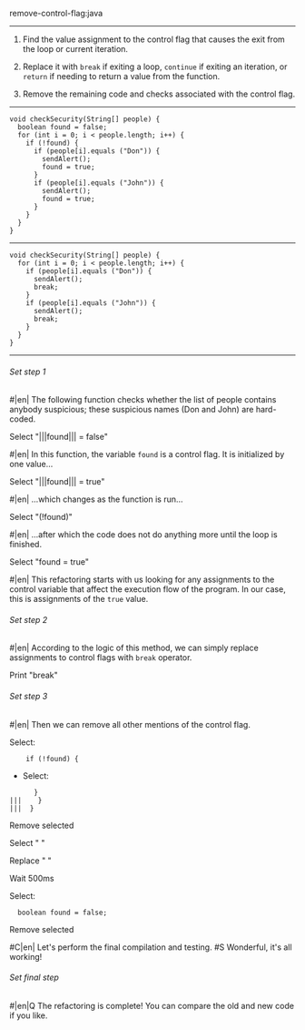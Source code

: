 remove-control-flag:java

---

1. Find the value assignment to the control flag that causes the exit from the loop or current iteration.

2. Replace it with `break` if exiting a loop, `continue` if exiting an iteration, or `return` if needing to return a value from the function.

3. Remove the remaining code and checks associated with the control flag.



---

```
void checkSecurity(String[] people) {
  boolean found = false;
  for (int i = 0; i < people.length; i++) {
    if (!found) {
      if (people[i].equals ("Don")) {
        sendAlert();
        found = true;
      }
      if (people[i].equals ("John")) {
        sendAlert();
        found = true;
      }
    }
  }
}
```

---

```
void checkSecurity(String[] people) {
  for (int i = 0; i < people.length; i++) {
    if (people[i].equals ("Don")) {
      sendAlert();
      break;
    }
    if (people[i].equals ("John")) {
      sendAlert();
      break;
    }
  }
}
```

---

###### Set step 1


#|en| The following function checks whether the list of people contains anybody suspicious; these suspicious names (Don and John) are hard-coded.

Select "|||found||| = false"


#|en| In this function, the variable `found` is a control flag. It is initialized by one value…


Select "|||found||| = true"


#|en| …which changes as the function is run…


Select "(!found)"


#|en| …after which the code does not do anything more until the loop is finished.

Select "found = true"


#|en| This refactoring starts with us looking for any assignments to the control variable that affect the execution flow of the program. In our case, this is assignments of the `true` value.

###### Set step 2


#|en| According to the logic of this method, we can simply replace assignments to control flags with `break` operator.

Print "break"

###### Set step 3


#|en| Then we can remove all other mentions of the control flag.


Select:
```
    if (!found) {

```

+ Select:
```
      }
|||    }
|||  }
```

Remove selected

Select "      "

Replace "    "

Wait 500ms

Select:
```
  boolean found = false;

```

Remove selected


#C|en| Let's perform the final compilation and testing.
#S Wonderful, it's all working!


###### Set final step


#|en|Q The refactoring is complete! You can compare the old and new code if you like.
